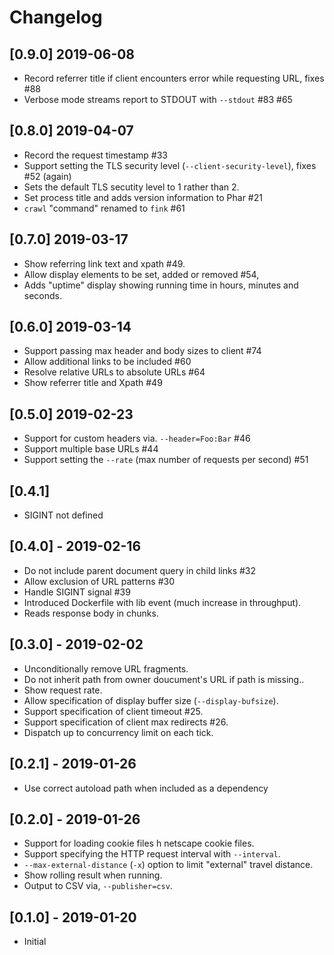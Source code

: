 # Changelog

## [0.9.0] 2019-06-08

- Record referrer title if client encounters error while requesting URL, fixes #88
- Verbose mode streams report to STDOUT with `--stdout` #83 #65

## [0.8.0] 2019-04-07

- Record the request timestamp #33
- Support setting the TLS security level (`--client-security-level`), fixes
  #52 (again)
- Sets the default TLS secutity level to 1 rather than 2.
- Set process title and adds version information to Phar #21
- `crawl` "command" renamed to `fink` #61

## [0.7.0] 2019-03-17

- Show referring link text and xpath #49.
- Allow display elements to be set, added or removed #54,
- Adds "uptime" display showing running time in hours, minutes and seconds.

## [0.6.0] 2019-03-14

- Support passing max header and body sizes to client #74
- Allow additional links to be included #60
- Resolve relative URLs to absolute URLs #64
- Show referrer title and Xpath #49

## [0.5.0] 2019-02-23

- Support for custom headers via. `--header=Foo:Bar` #46
- Support multiple base URLs #44
- Support setting the `--rate` (max number of requests per second) #51

## [0.4.1]

- SIGINT not defined

## [0.4.0] - 2019-02-16

- Do not include parent document query in child links #32
- Allow exclusion of URL patterns #30
- Handle SIGINT signal #39
- Introduced Dockerfile with lib event (much increase in throughput).
- Reads response body in chunks.

## [0.3.0] - 2019-02-02

- Unconditionally remove URL fragments.
- Do not inherit path from owner doucument's URL if path is missing..
- Show request rate.
- Allow specification of display buffer size (`--display-bufsize`).
- Support specification of client timeout #25.
- Support specification of client max redirects #26.
- Dispatch up to concurrency limit on each tick.

## [0.2.1] - 2019-01-26

- Use correct autoload path when included as a dependency

## [0.2.0] - 2019-01-26

- Support for loading cookie files h netscape cookie files.
- Support specifying the HTTP request interval with `--interval`.
- `--max-external-distance` (`-x`) option to limit "external" travel distance.
- Show rolling result when running.
- Output to CSV via, `--publisher=csv`.

## [0.1.0] - 2019-01-20

- Initial
